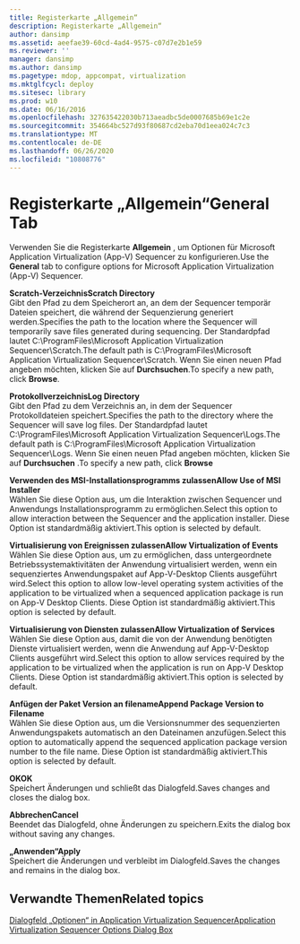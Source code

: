 ```yaml
---
title: Registerkarte „Allgemein“
description: Registerkarte „Allgemein“
author: dansimp
ms.assetid: aeefae39-60cd-4ad4-9575-c07d7e2b1e59
ms.reviewer: ''
manager: dansimp
ms.author: dansimp
ms.pagetype: mdop, appcompat, virtualization
ms.mktglfcycl: deploy
ms.sitesec: library
ms.prod: w10
ms.date: 06/16/2016
ms.openlocfilehash: 327635422030b713aeadbc5de0007685b69e1c2e
ms.sourcegitcommit: 354664bc527d93f80687cd2eba70d1eea024c7c3
ms.translationtype: MT
ms.contentlocale: de-DE
ms.lasthandoff: 06/26/2020
ms.locfileid: "10808776"
---
```

# <span data-ttu-id="0b072-103">Registerkarte „Allgemein“</span><span class="sxs-lookup"><span data-stu-id="0b072-103">General Tab</span></span>


<span data-ttu-id="0b072-104">Verwenden Sie die Registerkarte **Allgemein** , um Optionen für Microsoft Application Virtualization (App-V) Sequencer zu konfigurieren.</span><span class="sxs-lookup"><span data-stu-id="0b072-104">Use the **General** tab to configure options for Microsoft Application Virtualization (App-V) Sequencer.</span></span>

<a href="" id="scratch-directory"></a>**<span data-ttu-id="0b072-105">Scratch-Verzeichnis</span><span class="sxs-lookup"><span data-stu-id="0b072-105">Scratch Directory</span></span>**  
<span data-ttu-id="0b072-106">Gibt den Pfad zu dem Speicherort an, an dem der Sequencer temporär Dateien speichert, die während der Sequenzierung generiert werden.</span><span class="sxs-lookup"><span data-stu-id="0b072-106">Specifies the path to the location where the Sequencer will temporarily save files generated during sequencing.</span></span> <span data-ttu-id="0b072-107">Der Standardpfad lautet C:\\ProgramFiles\\Microsoft Application Virtualization Sequencer\\Scratch.</span><span class="sxs-lookup"><span data-stu-id="0b072-107">The default path is C:\\ProgramFiles\\Microsoft Application Virtualization Sequencer\\Scratch.</span></span> <span data-ttu-id="0b072-108">Wenn Sie einen neuen Pfad angeben möchten, klicken Sie auf **Durchsuchen**.</span><span class="sxs-lookup"><span data-stu-id="0b072-108">To specify a new path, click **Browse**.</span></span>

<a href="" id="log-directory"></a>**<span data-ttu-id="0b072-109">Protokollverzeichnis</span><span class="sxs-lookup"><span data-stu-id="0b072-109">Log Directory</span></span>**  
<span data-ttu-id="0b072-110">Gibt den Pfad zu dem Verzeichnis an, in dem der Sequencer Protokolldateien speichert.</span><span class="sxs-lookup"><span data-stu-id="0b072-110">Specifies the path to the directory where the Sequencer will save log files.</span></span> <span data-ttu-id="0b072-111">Der Standardpfad lautet C:\\ProgramFiles\\Microsoft Application Virtualization Sequencer\\Logs.</span><span class="sxs-lookup"><span data-stu-id="0b072-111">The default path is C:\\ProgramFiles\\Microsoft Application Virtualization Sequencer\\Logs.</span></span> <span data-ttu-id="0b072-112">Wenn Sie einen neuen Pfad angeben möchten, klicken Sie auf **Durchsuchen** .</span><span class="sxs-lookup"><span data-stu-id="0b072-112">To specify a new path, click **Browse**</span></span>

<a href="" id="allow-use-of-msi-installer"></a>**<span data-ttu-id="0b072-113">Verwenden des MSI-Installationsprogramms zulassen</span><span class="sxs-lookup"><span data-stu-id="0b072-113">Allow Use of MSI Installer</span></span>**  
<span data-ttu-id="0b072-114">Wählen Sie diese Option aus, um die Interaktion zwischen Sequencer und Anwendungs Installationsprogramm zu ermöglichen.</span><span class="sxs-lookup"><span data-stu-id="0b072-114">Select this option to allow interaction between the Sequencer and the application installer.</span></span> <span data-ttu-id="0b072-115">Diese Option ist standardmäßig aktiviert.</span><span class="sxs-lookup"><span data-stu-id="0b072-115">This option is selected by default.</span></span>

<a href="" id="allow-virtualization-of-events"></a>**<span data-ttu-id="0b072-116">Virtualisierung von Ereignissen zulassen</span><span class="sxs-lookup"><span data-stu-id="0b072-116">Allow Virtualization of Events</span></span>**  
<span data-ttu-id="0b072-117">Wählen Sie diese Option aus, um zu ermöglichen, dass untergeordnete Betriebssystemaktivitäten der Anwendung virtualisiert werden, wenn ein sequenziertes Anwendungspaket auf App-V-Desktop Clients ausgeführt wird.</span><span class="sxs-lookup"><span data-stu-id="0b072-117">Select this option to allow low-level operating system activities of the application to be virtualized when a sequenced application package is run on App-V Desktop Clients.</span></span> <span data-ttu-id="0b072-118">Diese Option ist standardmäßig aktiviert.</span><span class="sxs-lookup"><span data-stu-id="0b072-118">This option is selected by default.</span></span>

<a href="" id="allow-virtualization-of-services"></a>**<span data-ttu-id="0b072-119">Virtualisierung von Diensten zulassen</span><span class="sxs-lookup"><span data-stu-id="0b072-119">Allow Virtualization of Services</span></span>**  
<span data-ttu-id="0b072-120">Wählen Sie diese Option aus, damit die von der Anwendung benötigten Dienste virtualisiert werden, wenn die Anwendung auf App-V-Desktop Clients ausgeführt wird.</span><span class="sxs-lookup"><span data-stu-id="0b072-120">Select this option to allow services required by the application to be virtualized when the application is run on App-V Desktop Clients.</span></span> <span data-ttu-id="0b072-121">Diese Option ist standardmäßig aktiviert.</span><span class="sxs-lookup"><span data-stu-id="0b072-121">This option is selected by default.</span></span>

<a href="" id="append-package-version-to-filename"></a>**<span data-ttu-id="0b072-122">Anfügen der Paket Version an filename</span><span class="sxs-lookup"><span data-stu-id="0b072-122">Append Package Version to Filename</span></span>**  
<span data-ttu-id="0b072-123">Wählen Sie diese Option aus, um die Versionsnummer des sequenzierten Anwendungspakets automatisch an den Dateinamen anzufügen.</span><span class="sxs-lookup"><span data-stu-id="0b072-123">Select this option to automatically append the sequenced application package version number to the file name.</span></span> <span data-ttu-id="0b072-124">Diese Option ist standardmäßig aktiviert.</span><span class="sxs-lookup"><span data-stu-id="0b072-124">This option is selected by default.</span></span>

<a href="" id="ok"></a>**<span data-ttu-id="0b072-125">OK</span><span class="sxs-lookup"><span data-stu-id="0b072-125">OK</span></span>**  
<span data-ttu-id="0b072-126">Speichert Änderungen und schließt das Dialogfeld.</span><span class="sxs-lookup"><span data-stu-id="0b072-126">Saves changes and closes the dialog box.</span></span>

<a href="" id="cancel"></a>**<span data-ttu-id="0b072-127">Abbrechen</span><span class="sxs-lookup"><span data-stu-id="0b072-127">Cancel</span></span>**  
<span data-ttu-id="0b072-128">Beendet das Dialogfeld, ohne Änderungen zu speichern.</span><span class="sxs-lookup"><span data-stu-id="0b072-128">Exits the dialog box without saving any changes.</span></span>

<a href="" id="apply"></a>**<span data-ttu-id="0b072-129">„Anwenden“</span><span class="sxs-lookup"><span data-stu-id="0b072-129">Apply</span></span>**  
<span data-ttu-id="0b072-130">Speichert die Änderungen und verbleibt im Dialogfeld.</span><span class="sxs-lookup"><span data-stu-id="0b072-130">Saves the changes and remains in the dialog box.</span></span>

## <span data-ttu-id="0b072-131">Verwandte Themen</span><span class="sxs-lookup"><span data-stu-id="0b072-131">Related topics</span></span>


[<span data-ttu-id="0b072-132">Dialogfeld „Optionen“ in Application Virtualization Sequencer</span><span class="sxs-lookup"><span data-stu-id="0b072-132">Application Virtualization Sequencer Options Dialog Box</span></span>](application-virtualization-sequencer-options-dialog-box.md)

 

 





